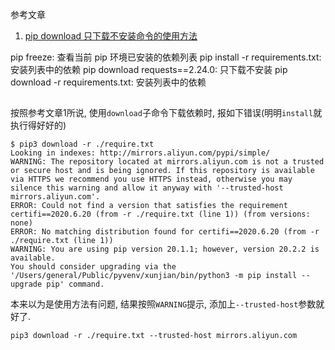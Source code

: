 参考文章

1. [pip download 只下载不安装命令的使用方法](https://blog.csdn.net/qq_27565769/article/details/84262760)


pip freeze: 查看当前 pip 环境已安装的依赖列表
pip install -r requirements.txt: 安装列表中的依赖
pip download requests==2.24.0: 只下载不安装
pip download -r requirements.txt: 安装列表中的依赖

## 

按照参考文章1所说, 使用`download`子命令下载依赖时, 报如下错误(明明`install`就执行得好好的)

```console
$ pip3 download -r ./require.txt
Looking in indexes: http://mirrors.aliyun.com/pypi/simple/
WARNING: The repository located at mirrors.aliyun.com is not a trusted or secure host and is being ignored. If this repository is available via HTTPS we recommend you use HTTPS instead, otherwise you may silence this warning and allow it anyway with '--trusted-host mirrors.aliyun.com'.
ERROR: Could not find a version that satisfies the requirement certifi==2020.6.20 (from -r ./require.txt (line 1)) (from versions: none)
ERROR: No matching distribution found for certifi==2020.6.20 (from -r ./require.txt (line 1))
WARNING: You are using pip version 20.1.1; however, version 20.2.2 is available.
You should consider upgrading via the '/Users/general/Public/pyvenv/xunjian/bin/python3 -m pip install --upgrade pip' command.
```

本来以为是使用方法有问题, 结果按照`WARNING`提示, 添加上`--trusted-host`参数就好了.

```
pip3 download -r ./require.txt --trusted-host mirrors.aliyun.com
```
